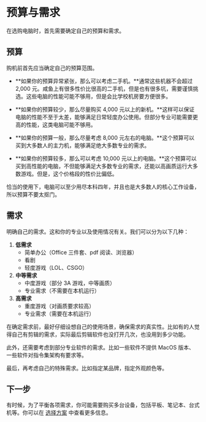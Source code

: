 # 预算与需求

在选购电脑时，首先需要确定自己的预算和需求。

## 预算

购机前首先应当确定自己的预算范围。

- **如果你的预算异常紧张，那么可以考虑二手机。**通常这些机器不会超过 2,000 元。咸鱼上有很多性价比很高的二手机，但是也有很多坑，需要谨慎挑选。这些电脑的性能可能不够用，但是会比学校机房要方便很多。

- **如果你的预算较少，那么尽量购买 4,000 元以上的新机。**这样可以保证电脑的性能不至于太差，能够满足日常轻度办公使用。但部分专业可能需要更高的性能，这类电脑可能不够用。

- **如果你的预算一般，那么尽量考虑 8,000 元左右的电脑。**这个预算可以买到大多数人的主力机，能够满足绝大多数专业的需求。

- **如果你的预算较多，那么可以考虑 10,000 元以上的电脑。**这个预算可以买到高性能的电脑，不但能够满足大多数专业的需求，还能以高画质运行大多数游戏。但是，这个价格段的性价比偏低。

恰当的使用下，电脑可以至少用尽本科四年，并且也是大多数人的核心工作设备，所以预算不要太抠门。

## 需求

明确自己的需求。这和你的专业以及使用情况有关。我们可以分为以下几种：

1. **低需求**
    - 简单办公（Office 三件套、pdf 阅读、浏览器）
    - 看剧
    - 轻度游戏（LOL、CSGO）
2. **中等需求**
    - 中度游戏（部分 3A 游戏，中等画质）
    - 专业需求（不需要在本机运行）
3. **高需求**
    - 重度游戏（对画质要求较高）
    - 专业需求（需要在本机运行）

在确定需求前，最好仔细设想自己的使用场景，确保需求的真实性。比如有的人觉得自己有剪辑的需求，实际最后剪辑软件也没打开几次，也没用到多少功能。

此外，还需要考虑到部分专业软件的需求。比如一些软件不提供 MacOS 版本、一些软件对指令集架构有要求等。

最后，再考虑自己的特殊需求。比如指定某品牌，指定外观颜色等。

## 下一步

有时候，为了平衡各项需求，你可能需要购买多台设备，包括平板、笔记本、台式机等。你可以在 [选择方案](pages/_scheme.md) 中查看更多信息。
